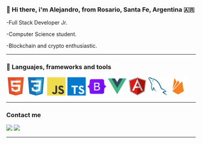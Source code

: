 ### 👋 Hi there, i'm Alejandro, from Rosario, Santa Fe, Argentina 🇦🇷

<p>-Full Stack Developer Jr.</p>
<p>-Computer Science student.</p>
<p>-Blockchain and crypto enthusiastic.</p>

<hr>

### 🔨 Languajes, frameworks and tools

<div>
  
<img src="https://github.com/devicons/devicon/blob/master/icons/html5/html5-original.svg" width="50rem">
<img src="https://github.com/devicons/devicon/blob/master/icons/css3/css3-original.svg" width="50rem">
<img src="https://github.com/devicons/devicon/blob/master/icons/javascript/javascript-original.svg" width="50rem">  
<img src="https://github.com/devicons/devicon/blob/master/icons/typescript/typescript-original.svg" width="50rem">
<img src="https://github.com/devicons/devicon/blob/master/icons/bootstrap/bootstrap-original.svg" width="50rem">  
<img src="https://github.com/devicons/devicon/blob/master/icons/vuejs/vuejs-original.svg" width="50rem">  
<img src="https://github.com/devicons/devicon/blob/master/icons/angularjs/angularjs-original.svg" width="50rem"> 
<img src="https://github.com/devicons/devicon/blob/master/icons/mysql/mysql-original.svg" width="50rem">
<img src="https://github.com/devicons/devicon/blob/master/icons/firebase/firebase-plain.svg" width="50rem">
  
 </div>
 
 <hr>
 
 ### Contact me
 
 <div>
  
 <img src="https://cdn-icons-png.flaticon.com/512/174/174857.png" href="https://www.linkedin.com/in/alejandro-ignacio-godino/" width="50rem">
  
 <img src="https://cdn-icons-png.flaticon.com/512/2504/2504727.png" href="" width="50rem">
  
 </div>


<hr>

<!--
**Chiquitolina/Chiquitolina** is a ✨ _special_ ✨ repository because its `README.md` (this file) appears on your GitHub profile.

Here are some ideas to get you started:

- 🔭 I’m currently working on ...
- 🌱 I’m currently learning ...
- 👯 I’m looking to collaborate on ...
- 🤔 I’m looking for help with ...
- 💬 Ask me about ...
- 📫 How to reach me: ...
- 😄 Pronouns: ...
- ⚡ Fun fact: ...
-->
